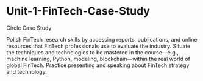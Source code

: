 # Unit-1-FinTech-Case-Study
Circle Case Study

Polish FinTech research skills by accessing reports, publications, and online resources that FinTech professionals use to evaluate the industry. Situate the techniques and technologies to be mastered in the course––e.g., machine learning, Python, modeling, blockchain––within the real world of global FinTech. Practice presenting and speaking about FinTech strategy and technology.

